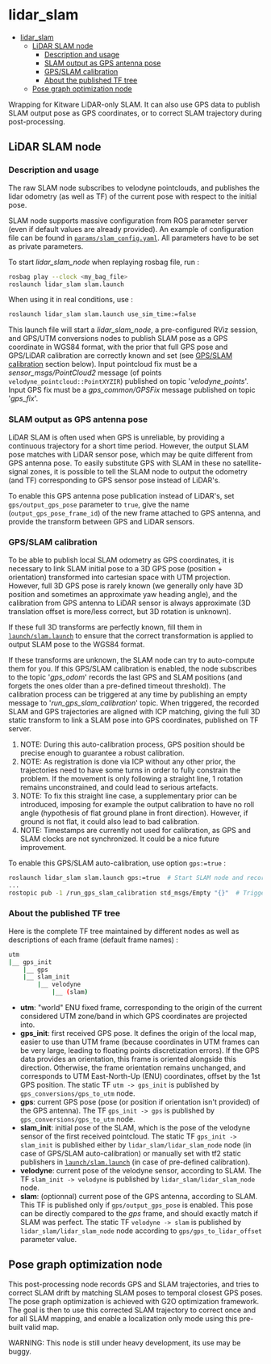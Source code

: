 # lidar_slam

- [lidar_slam](#lidar_slam)
  - [LiDAR SLAM node](#lidar-slam-node)
    - [Description and usage](#description-and-usage)
    - [SLAM output as GPS antenna pose](#slam-output-as-gps-antenna-pose)
    - [GPS/SLAM calibration](#gpsslam-calibration)
    - [About the published TF tree](#about-the-published-tf-tree)
  - [Pose graph optimization node](#pose-graph-optimization-node)

Wrapping for Kitware LiDAR-only SLAM. It can also use GPS data to publish SLAM output pose as GPS coordinates, or to correct SLAM trajectory during post-processing.

## LiDAR SLAM node

### Description and usage

The raw SLAM node subscribes to velodyne pointclouds, and publishes the lidar odometry (as well as TF) of the current pose with respect to the initial pose.

SLAM node supports massive configuration from ROS parameter server (even if default values are already provided). An example of configuration file can be found in [`params/slam_config.yaml`](params/slam_config.yaml). All parameters have to be set as private parameters.

To start *lidar_slam_node* when replaying rosbag file, run :
```bash
rosbag play --clock <my_bag_file>
roslaunch lidar_slam slam.launch
```

When using it in real conditions, use :
```bash
roslaunch lidar_slam slam.launch use_sim_time:=false
```

This launch file will start a *lidar_slam_node*, a pre-configured RViz session, and GPS/UTM conversions nodes to publish SLAM pose as a GPS coordinate in WGS84 format, with the prior that full GPS pose and GPS/LiDAR calibration are correctly known and set (see [GPS/SLAM calibration](#gpsslam-calibration) section below). Input pointcloud fix must be a *sensor_msgs/PointCloud2* message (of points `velodyne_pointcloud::PointXYZIR`) published on topic '*velodyne_points*'. Input GPS fix must be a *gps_common/GPSFix* message published on topic '*gps_fix*'.

### SLAM output as GPS antenna pose

LiDAR SLAM is often used when GPS is unreliable, by providing a continuous trajectory for a short time period. However, the output SLAM pose matches with LiDAR sensor pose, which may be quite different from GPS antenna pose. To easily substitute GPS with SLAM in these no satellite-signal zones, it is possible to tell the SLAM node to output the odometry (and TF) corresponding to GPS sensor pose instead of LiDAR's.

To enable this GPS antenna pose publication instead of LiDAR's, set `gps/output_gps_pose` parameter to `true`, give the name (`output_gps_pose_frame_id`) of the new frame attached to GPS antenna, and provide the transform between GPS and LiDAR sensors.

### GPS/SLAM calibration

To be able to publish local SLAM odometry as GPS coordinates, it is necessary to link SLAM initial pose to a 3D GPS pose (position + orientation) transformed into cartesian space with UTM projection. However, full 3D GPS pose is rarely known (we generally only have 3D position and sometimes an approximate yaw heading angle), and the calibration from GPS antenna to LiDAR sensor is always approximate (3D translation offset is more/less correct, but 3D rotation is unknown).

If these full 3D transforms are perfectly known, fill them in [`launch/slam.launch`](launch/slam.launch) to ensure that the correct transformation is applied to output SLAM pose to the WGS84 format.

If these transforms are unknown, the SLAM node can try to auto-compute them for you. If this GPS/SLAM calibration is enabled, the node subscribes to the topic '*gps_odom*' records the last GPS and SLAM positions (and forgets the ones older than a pre-defined timeout threshold). The calibration process can be triggered at any time by publishing an empty message to '*run_gps_slam_calibration*' topic. When triggered, the recorded SLAM and GPS trajectories are aligned with ICP matching, giving the full 3D static transform to link a SLAM pose into GPS coordinates, published on TF server.
1. NOTE: During this auto-calibration process, GPS position should be precise enough to guarantee a robust calibration.
2. NOTE: As registration is done via ICP without any other prior, the trajectories need to have some turns in order to fully constrain the problem. If the movement is only following a straight line, 1 rotation remains unconstrained, and could lead to serious artefacts.
3. NOTE: To fix this straight line case, a supplementary prior can be introduced, imposing for example the output calibration to have no roll angle (hypothesis of flat ground plane in front direction). However, if ground is not flat, it could also lead to bad calibration.
4. NOTE: Timestamps are currently not used for calibration, as GPS and SLAM clocks are not synchronized. It could be a nice future improvement.

To enable this GPS/SLAM auto-calibration, use option `gps:=true` :
```bash
roslaunch lidar_slam slam.launch gps:=true  # Start SLAM node and records GPS/SLAM previous positions.
...
rostopic pub -1 /run_gps_slam_calibration std_msgs/Empty "{}"  # Trigger GPS/SLAM calibration
```

### About the published TF tree

Here is the complete TF tree maintained by different nodes as well as descriptions of each frame (default frame names) :

```bash
utm
|__ gps_init
    |__ gps
    |__ slam_init
        |__ velodyne
            |__ (slam)
```

- **utm**: "world" ENU fixed frame, corresponding to the origin of the current considered UTM zone/band in which GPS coordinates are projected into.
- **gps_init**: first received GPS pose. It defines the origin of the local map, easier to use than UTM frame (because coordinates in UTM frames can be very large, leading to floating points discretization errors). If the GPS data provides an orientation, this frame is oriented alongside this direction. Otherwise, the frame orientation remains unchanged, and corresponds to UTM East-North-Up (ENU) coordinates, offset by the 1st GPS position. The static TF `utm -> gps_init` is published by `gps_conversions/gps_to_utm` node.
- **gps**: current GPS pose (pose (or position if orientation isn't provided) of the GPS antenna). The TF `gps_init -> gps` is published by `gps_conversions/gps_to_utm` node.
- **slam_init**: initial pose of the SLAM, which is the pose of the velodyne sensor of the first received pointcloud. The static TF `gps_init -> slam_init` is published either by `lidar_slam/lidar_slam_node` node (in case of GPS/SLAM auto-calibration) or manually set with tf2 static publishers in [`launch/slam.launch`](launch/slam.launch) (in case of pre-defined calibration).
- **velodyne**: current pose of the velodyne sensor, according to SLAM. The TF `slam_init -> velodyne` is published by `lidar_slam/lidar_slam_node` node.
- **slam**: (optionnal) current pose of the GPS antenna, according to SLAM. This TF is published only if `gps/output_gps_pose` is enabled. This pose can be directly compared to the *gps* frame, and should exactly match if SLAM was perfect. The static TF `velodyne -> slam` is published by `lidar_slam/lidar_slam_node` node according to `gps/gps_to_lidar_offset` parameter value.


## Pose graph optimization node

This post-processing node records GPS and SLAM trajectories, and tries to correct SLAM drift by matching SLAM poses to temporal closest GPS poses. The pose graph optimization is achieved with G2O optimization framework. The goal is then to use this corrected SLAM trajectory to correct once and for all SLAM mapping, and enable a localization only mode using this pre-built valid map.

WARNING: This node is still under heavy development, its use may be buggy.